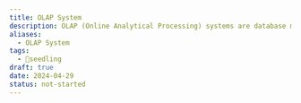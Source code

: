 ```yaml
---
title: OLAP System
description: OLAP (Online Analytical Processing) systems are database management systems optimized for complex analytical queries and multidimensional analysis of large datasets. They allow users to analyze data from multiple perspectives, such as time, geography, product, or customer, by organizing data into multidimensional structures called cubes. OLAP systems typically support interactive and ad-hoc querying, enabling users to explore and analyze data dynamically to gain insights and make informed decisions.
aliases:
  - OLAP System
tags:
  - 🌱seedling
draft: true
date: 2024-04-29
status: not-started
---
```


